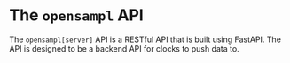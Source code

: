 # The `opensampl` API
The `opensampl[server]` API is a RESTful API that is built using FastAPI. The API is designed to be a backend API for 
clocks to push data to.